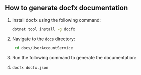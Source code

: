 ## How to generate docfx documentation
1. Install docfx using the following command:
   ```bash
   dotnet tool install -g docfx
   ```

2. Navigate to the `docs` directory:
   ```bash
    cd docs/UserAccountService
    ```

3. Run the following command to generate the documentation:
4. ```bash
   docfx docfx.json
   ```